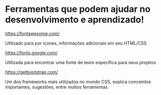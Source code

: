 # Ferramentas que podem ajudar no desenvolvimento e aprendizado!

https://fontawesome.com/

Utilizado para por icones, informações adicionais em seu HTML/CSS

https://fonts.google.com/

Utilizada para encontrar uma fonte de texto específica para seus projetos

https://getbootstrap.com/

Um dos frameworks mais utilizados no mundo CSS, explica conceintos importantes, sugestões, entre muitos ferramentas.